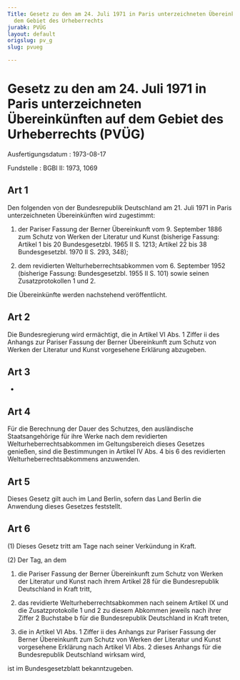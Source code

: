 ```yaml
---
Title: Gesetz zu den am 24. Juli 1971 in Paris unterzeichneten Übereinkünften auf
  dem Gebiet des Urheberrechts
jurabk: PVÜG
layout: default
origslug: pv_g
slug: pvueg

---
```


# Gesetz zu den am 24. Juli 1971 in Paris unterzeichneten Übereinkünften auf dem Gebiet des Urheberrechts (PVÜG)

Ausfertigungsdatum
:   1973-08-17

Fundstelle
:   BGBl II: 1973, 1069

## Art 1

Den folgenden von der Bundesrepublik Deutschland am 21. Juli 1971 in
Paris unterzeichneten Übereinkünften wird zugestimmt:

1.  der Pariser Fassung der Berner Übereinkunft vom 9. September 1886 zum
    Schutz von Werken der Literatur und Kunst (bisherige Fassung: Artikel
    1 bis 20 Bundesgesetzbl. 1965 II S. 1213; Artikel 22 bis 38
    Bundesgesetzbl. 1970 II S. 293, 348);


2.  dem revidierten Welturheberrechtsabkommen vom 6. September 1952
    (bisherige Fassung: Bundesgesetzbl. 1955 II S. 101) sowie seinen
    Zusatzprotokollen 1 und 2.



Die Übereinkünfte werden nachstehend veröffentlicht.

## Art 2

Die Bundesregierung wird ermächtigt, die in Artikel VI Abs. 1 Ziffer
ii des Anhangs zur Pariser Fassung der Berner Übereinkunft zum Schutz
von Werken der Literatur und Kunst vorgesehene Erklärung abzugeben.

## Art 3

-

## Art 4

Für die Berechnung der Dauer des Schutzes, den ausländische
Staatsangehörige für ihre Werke nach dem revidierten
Welturheberrechtsabkommen im Geltungsbereich dieses Gesetzes genießen,
sind die Bestimmungen in Artikel IV Abs. 4 bis 6 des revidierten
Welturheberrechtsabkommens anzuwenden.

## Art 5

Dieses Gesetz gilt auch im Land Berlin, sofern das Land Berlin die
Anwendung dieses Gesetzes feststellt.

## Art 6

(1) Dieses Gesetz tritt am Tage nach seiner Verkündung in Kraft.

(2) Der Tag, an dem

1.  die Pariser Fassung der Berner Übereinkunft zum Schutz von Werken der
    Literatur und Kunst nach ihrem Artikel 28 für die Bundesrepublik
    Deutschland in Kraft tritt,


2.  das revidierte Welturheberrechtsabkommen nach seinem Artikel IX und
    die Zusatzprotokolle 1 und 2 zu diesem Abkommen jeweils nach ihrer
    Ziffer 2 Buchstabe b für die Bundesrepublik Deutschland in Kraft
    treten,


3.  die in Artikel VI Abs. 1 Ziffer ii des Anhangs zur Pariser Fassung der
    Berner Übereinkunft zum Schutz von Werken der Literatur und Kunst
    vorgesehene Erklärung nach Artikel VI Abs. 2 dieses Anhangs für die
    Bundesrepublik Deutschland wirksam wird,



ist im Bundesgesetzblatt bekanntzugeben.

